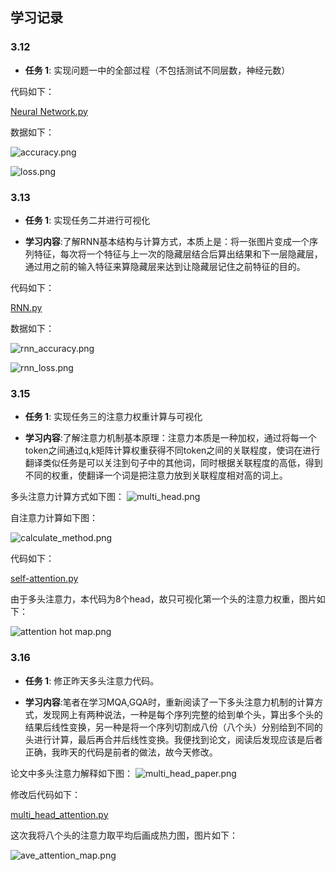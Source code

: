 ## 学习记录

### 3.12

- **任务 1**: 实现问题一中的全部过程（不包括测试不同层数，神经元数）

代码如下：

[Neural Network.py](https://github.com/z520yu/dian_test/blob/master/Neural%20Network.py)

数据如下：

![accuracy.png](https://github.com/z520yu/dian_test/blob/master/accuracy.png)

![loss.png](https://github.com/z520yu/dian_test/blob/master/loss.png)


### 3.13

- **任务 1**: 实现任务二并进行可视化

- **学习内容**:了解RNN基本结构与计算方式，本质上是：将一张图片变成一个序列特征，每次将一个特征与上一次的隐藏层结合后算出结果和下一层隐藏层，通过用之前的输入特征来算隐藏层来达到让隐藏层记住之前特征的目的。

代码如下：

[RNN.py](https://github.com/z520yu/dian_test/blob/master/RNN.py)

数据如下：

![rnn_accuracy.png](https://github.com/z520yu/dian_test/blob/master/RNN_accuracy.png)

![rnn_loss.png](https://github.com/z520yu/dian_test/blob/master/rnn_loss.png)

### 3.15

- **任务 1**: 实现任务三的注意力权重计算与可视化

- **学习内容**:了解注意力机制基本原理：注意力本质是一种加权，通过将每一个token之间通过q,k矩阵计算权重获得不同token之间的关联程度，使词在进行翻译类似任务是可以关注到句子中的其他词，同时根据关联程度的高低，得到不同的权重，使翻译一个词是把注意力放到关联程度相对高的词上。

多头注意力计算方式如下图：
![multi_head.png](https://github.com/z520yu/dian_test/blob/master/multi_head.png)

自注意力计算如下图：

![calculate_method.png](https://github.com/z520yu/dian_test/blob/master/calculate_method.png)

代码如下：

[self-attention.py](https://github.com/z520yu/dian_test/blob/master/self-attention.py)

由于多头注意力，本代码为8个head，故只可视化第一个头的注意力权重，图片如下：


![attention hot map.png](https://github.com/z520yu/dian_test/blob/master/attention%20hot%20map.png)

### 3.16

- **任务 1**: 修正昨天多头注意力代码。

- **学习内容**:笔者在学习MQA,GQA时，重新阅读了一下多头注意力机制的计算方式，发现网上有两种说法，一种是每个序列完整的给到单个头，算出多个头的结果后线性变换，另一种是将一个序列切割成八份（八个头）分别给到不同的头进行计算，最后再合并后线性变换。我便找到论文，阅读后发现应该是后者正确，我昨天的代码是前者的做法，故今天修改。

论文中多头注意力解释如下图：
![multi_head_paper.png](https://github.com/z520yu/dian_test/blob/master/multi_head_paper.png)


修改后代码如下：

[multi_head_attention.py](https://github.com/z520yu/dian_test/blob/master/multi_head_attention.py)

这次我将八个头的注意力取平均后画成热力图，图片如下：


![ave_attention_map.png](https://github.com/z520yu/dian_test/blob/master/ave_attention_map.png)



